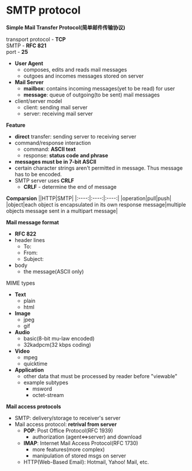 # SMTP protocol
**Simple Mail Transfer Protocol(简单邮件传输协议)**

transport protocol - **TCP**  
SMTP - **RFC 821**  
port - **25**

- **User Agent**
  - composes, edits and reads mail messages
  - outgoes and incomes messages stored on server
- **Mail Server**
  - **mailbox**: contains incoming messages(yet to be read) for user
  - **message**: queue of outgoing(to be sent) mail messages
- client/server model
  - client: sending mail server
  - server: receiving mail server

**Feature**
- **direct** transfer: sending server to receiving server
- command/response interaction
  - command: **ASCII text**
  - response: **status code and phrase**
- **messages must be in 7-bit ASCII**
- certain character strings aren't permitted in message. Thus message has to be encoded.
- SMTP server uses **CRLF**
  - **CRLF** - determine the end of message

**Comparsion**
||HTTP|SMTP|
|:----:|:----:|:----:|
|operation|pull|push|
|object|each object is encapsulated in its own response message|multiple objects message sent in a multipart message|

**Mail message format**
- **RFC 822**
- header lines
  - To:
  - From:
  - Subject:
- body
  - the message(ASCII only)

MIME types
- **Text**
  - plain
  - html
- **Image**
  - jpeg
  - gif
- **Audio**
  - basic(8-bit mu-law encoded)
  - 32kadpcm(32 kbps coding)
- **Video**
  - mpeg
  - quicktime
- **Application**
  - other data that must be processed by reader before "viewable"
  - example subtypes
    - msword
    - octet-stream

**Mail access protocols**
- SMTP: delivery/storage to receiver's server
- Mail access protocol: **retrival from server**
  - **POP**: Post Office Protocol(RFC 1939)
    - authorization (agent<=>server) and download
  - **IMAP**: Internet Mail Access Protocol(RFC 1730)
    - more features(more complex)
    - manipulation of stored msgs on server
  - HTTP(Web-Based Email): Hotmail, Yahoo! Mail, etc.